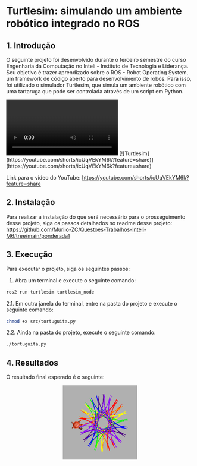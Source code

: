 # Turtlesim: simulando um ambiente robótico integrado no ROS

## 1. Introdução

O seguinte projeto foi desenvolvido durante o terceiro semestre do curso Engenharia da Computação no Inteli - Instituto de Tecnologia e Liderança. Seu objetivo é trazer aprendizado sobre o ROS - Robot Operating System, um framework de código aberto para desenvolvimento de robôs. Para isso, foi utilizado o simulador Turtlesim, que simula um ambiente robótico com uma tartaruga que pode ser controlada através de um script em Python.

<a>
    <video src="/media/play.mp4">
</a>
[![Turtlesim](https://youtube.com/shorts/icUqVEkYM6k?feature=share)](https://youtube.com/shorts/icUqVEkYM6k?feature=share)

Link para o vídeo do YouTube: <https://youtube.com/shorts/icUqVEkYM6k?feature=share>
## 2. Instalação

Para realizar a instalação do que será necessário para o prosseguimento desse projeto, siga os passos detalhados no readme desse projeto: <https://github.com/Murilo-ZC/Questoes-Trabalhos-Inteli-M6/tree/main/ponderada1>

## 3. Execução

Para executar o projeto, siga os seguintes passos:

1. Abra um terminal e execute o seguinte comando:

```bash
ros2 run turtlesim turtlesim_node
```

2.1. Em outra janela do terminal, entre na pasta do projeto e execute o seguinte comando:

```bash
chmod +x src/tortuguita.py
```

2.2. Ainda na pasta do projeto, execute o seguinte comando:

```bash
./tortuguita.py
```

## 4. Resultados

O resultado final esperado é o seguinte:

<center>
    <img src="/media/exemplo.png" width="200px" height="200px">
</center>